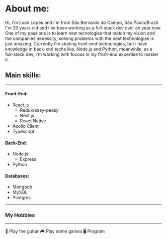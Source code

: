 # About me:
Hi, i'm Luan Lopes and i'm from São Bernardo do Campo, São Paulo/Brazil. I'm 23 years old and i've been working as a full-stack dev over an year now.
One of my passions is to learn new tecnologies that match my vision and the companies necessity, solving problems with the best technologies is just amazing.
Currently i'm studing front-end technologies, but i have knowledge in back-end techs like, Node.js and Python, meanwhile, as a full-stack dev, i'm working with focous in my front-end expertise to master it.
## Main skills:
---
#### Front-End:
* React.js
  * Redux/easy-peasy
  * Next.js
  * React Native
* Apollo Client
* Typescript
#### Back-End:
* Node.js
  * Express
* Python
#### Databases:
* Mongodb
* MySQL
* Postgres
---
### My Hobbies
---
🎸 Play the guitar
🎮 Play some games
🖥️ Program
